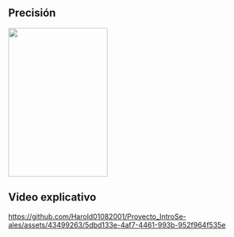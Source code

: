 

## Precisión
 <img width="200" height="300" src="https://github.com/Harold01082001/Proyecto_IntroSe-ales/blob/main/Fotos/materiales_lab4.jpg](https://github.com/Harold01082001/Proyecto_IntroSe-ales/assets/43499263/97fd0aad-a618-4c75-9eb9-0f9c71b5622e">
 
## Video explicativo
https://github.com/Harold01082001/Proyecto_IntroSe-ales/assets/43499263/5dbd133e-4af7-4461-993b-952f964f535e

